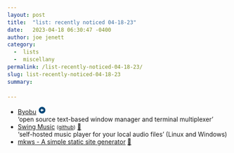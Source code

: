 ```yaml
---
layout: post
title:  "list: recently noticed 04-18-23"
date:   2023-04-18 06:30:47 -0400
author: joe jenett
category:
  -  lists
  -  miscellany
permalink: /list-recently-noticed-04-18-23/
slug: list-recently-noticed-04-18-23
summary: 

---
```

<ul class="links">
	<li><a title="Byobu" href="https://www.byobu.org/">Byobu</a> <a class="normaltext" title="source" href="https://search.marginalia.nu/explore/random"><img src="/images/left-arrow.png" alt="" width="18"></a><br>‘open source text-based window manager and terminal multiplexer’</li>
	<li><a title="Swing Music" href="https://swingmusic.vercel.app/">Swing Music</a> <small>(<a href="https://github.com/swing-opensource/swingmusic">github</a>)</small> <a href="https://pinboard.in/u:mikael">📌</a><br>‘self-hosted music player for your local audio files’ (Linux and Windows)</li>
	<li><a title="mkws - A simple static site generator" href="https://mkws.sh/">mkws - A simple static site generator</a> <a href="https://pinboard.in/u:axehandle">📌</a></li>
</ul>

<a style="display:none;" href="https://brid.gy/publish/mastodon"><small>(cross-posted to mastodon)</small></a>